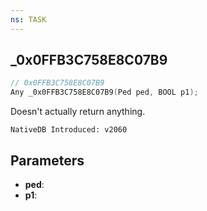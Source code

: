 ```yaml
---
ns: TASK
---
```

## _0x0FFB3C758E8C07B9

```c
// 0x0FFB3C758E8C07B9
Any _0x0FFB3C758E8C07B9(Ped ped, BOOL p1);
```

Doesn't actually return anything.

```
NativeDB Introduced: v2060
```

## Parameters
* **ped**:
* **p1**:
